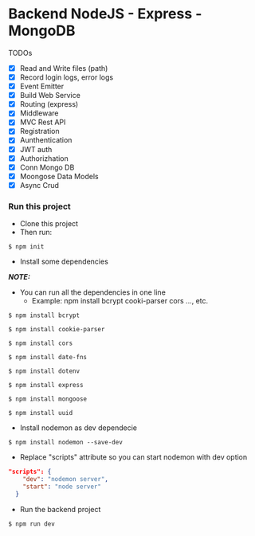 # Backend NodeJS - Express - MongoDB


TODOs
- [x] Read and Write files (path)
- [x] Record login logs, error logs
- [x] Event Emitter
- [x] Build Web Service
- [x] Routing (express)
- [x] Middleware
- [x] MVC Rest API
- [x] Registration
- [x] Aunthentication
- [x] JWT auth
- [x] Authorizhation
- [x] Conn Mongo DB
- [x] Moongose Data Models
- [x] Async Crud

### Run this project

- Clone this project
- Then run:
  
```shell
$ npm init
```
- Install some dependencies

***NOTE:*** 
- You can run all the dependencies in one line
  - Example: npm install bcrypt cooki-parser cors ..., etc.

```shell
$ npm install bcrypt
```
```shell
$ npm install cookie-parser
```
```shell
$ npm install cors
```
```shell
$ npm install date-fns
```
```shell
$ npm install dotenv
```
```shell
$ npm install express
```
```shell
$ npm install mongoose
```
```shell
$ npm install uuid
```

- Install nodemon as dev dependecie

```shell
$ npm install nodemon --save-dev
```

- Replace "scripts" attribute so you can start nodemon with dev option

```package.json
"scripts": {
    "dev": "nodemon server",
    "start": "node server"
  }
```

- Run the backend project
  
```shell
$ npm run dev
```


